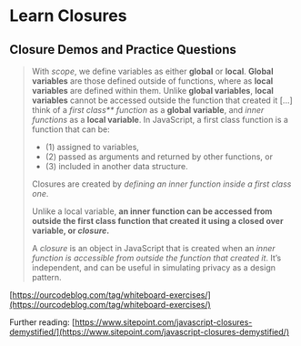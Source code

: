 # Learn Closures 
## Closure Demos and Practice Questions 

> With _scope_, we define variables as either **global** or **local**.  **Global variables** are those defined outside of functions, where as **local variables** are defined within them. Unlike **global variables**, **local variables** cannot be accessed outside the function that created it [...] think of a _first class** function_ as a **global variable**, and _inner functions_ as a **local variable**.
> In JavaScript, a first class function is a function that can be:
>
>   * (1) assigned to variables,
>   * (2) passed as arguments and returned by other functions, or 
>   * (3) included in another data structure.
>
> Closures are created by _defining an inner function inside a first class one_.  
>
> Unlike a local variable, **an inner function can be accessed from outside the first class function that created it using a closed over variable, or _closure_.**  
>
> A _closure_ is an object in JavaScript that is created when an _inner function is accessible from outside the function that created it_. It’s independent, and can be useful in simulating privacy as a design pattern.

[https://ourcodeblog.com/tag/whiteboard-exercises/](https://ourcodeblog.com/tag/whiteboard-exercises/)

Further reading: [https://www.sitepoint.com/javascript-closures-demystified/](https://www.sitepoint.com/javascript-closures-demystified/)